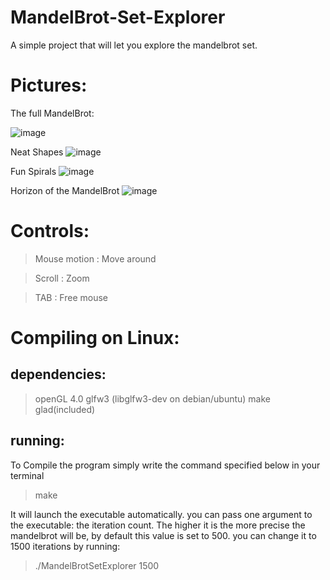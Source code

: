 # MandelBrot-Set-Explorer
A simple project that will let you explore the mandelbrot set.

# Pictures:
The full MandelBrot:

![image](https://user-images.githubusercontent.com/62178977/160417535-c5a373f2-c9f4-43cd-8466-29fde3e1a13f.png)

Neat Shapes
![image](https://user-images.githubusercontent.com/62178977/160417958-90e22612-8921-417b-b978-32b63ae62e54.png)

Fun Spirals
![image](https://user-images.githubusercontent.com/62178977/160418187-53ab9526-6bb8-4d84-84f4-67eb1856308b.png)

Horizon of the MandelBrot
![image](https://user-images.githubusercontent.com/62178977/160418416-bb74ffb2-e581-45b4-8312-ebce5e437494.png)

# Controls:

> Mouse motion : Move around
 
> Scroll : Zoom

> TAB : Free mouse


# Compiling on Linux:

## dependencies:

> openGL 4.0
> glfw3 (libglfw3-dev on debian/ubuntu)
> make
> glad(included)

## running:

To Compile the program simply write the command specified below in your terminal

> make

It will launch the executable automatically.
you can pass one argument to the executable: the iteration count.
The higher it is the more precise the mandelbrot will be,
by default this value is set to 500.
you can change it to 1500 iterations by running:

> ./MandelBrotSetExplorer 1500
